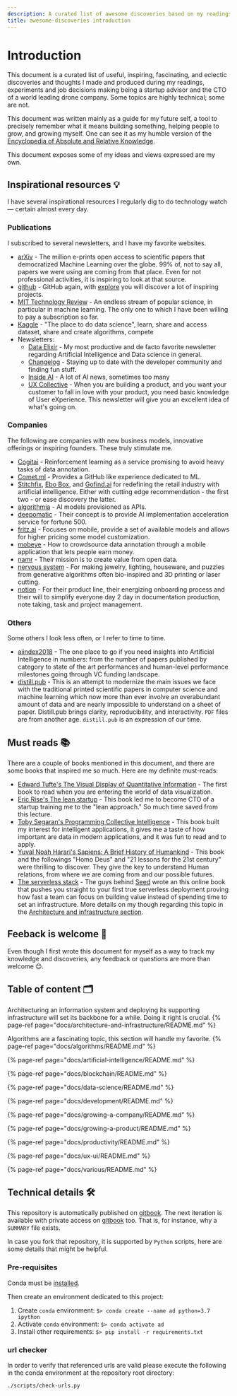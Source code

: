 ```yaml
---
description: A curated list of awesome discoveries based on my readings.
title: awesome-discoveries introduction
---
```


# Introduction

This document is a curated list of useful, inspiring, fascinating, and eclectic discoveries and thoughts I made and produced during my readings, experiments and job decisions making being a startup advisor and the CTO of a world leading drone company. Some topics are highly technical; some are not.

This document was written mainly as a guide for my future self, a tool to precisely remember what it means building something, helping people to grow, and growing myself. One can see it as my humble version of the [Encyclopedia of Absolute and Relative Knowledge](http://www.bernardwerber.com/livres/ESRA3.php).

This document exposes some of my ideas and views expressed are my own.

## Inspirational resources 💡

I have several inspirational resources I regularly dig to do technology watch — certain almost every day.

### Publications

I subscribed to several newsletters, and I have my favorite websites.

* [arXiv](https://arxiv.org/) - The million e-prints open access to scientific papers that democratized Machine Learning over the globe. 99% of, not to say all, papers we were using are coming from that place. Even for not professional activities, it is inspiring to look at that source.
* [github](https://www.github.com) - GitHub again, with [explore](https://github.com/explore) you will discover a lot of inspiring projects.
* [MIT Technology Review](https://www.technologyreview.com/) - An endless stream of popular science, in particular in machine learning. The only one to which I have been willing to pay a subscription so far.
* [Kaggle](https://www.kaggle.com) - "The place to do data science", learn, share and access dataset, share and create algorithms, compete
* Newsletters:
  * [Data Elixir](https://dataelixir.com/) - My most productive and de facto favorite newsletter regarding Artificial Intelligence and Data science in general.
  * [Changelog](https://changelog.com/weekly) - Staying up to date with the developer community and finding fun stuff.
  * [Inside AI](https://inside.com/ai) - A lot of AI news, sometimes too many
  * [UX Collective](https://newsletter.uxdesign.cc/) - When you are building a product, and you want your customer to fall in love with your product, you need basic knowledge of User eXperience. This newsletter will give you an excellent idea of what's going on.

### Companies

The following are companies with new business models, innovative offerings or inspiring founders. These truly stimulate me.

* [Cogitai](https://www.cogitai.com/product/) - Reinforcement learning as a service promising to avoid heavy tasks of data annotation.
* [Comet.ml](https://comet.ml) - Provides a GitHub like experience dedicated to ML.
* [Stitchfix](https://www.stitchfix.com/), [Ebo Box](https://betalist.com/startups/ebo-box), and [Gofind.ai](http://gofind.ai/) for redefining the retail industry with artificial intelligence. Either with cutting edge recommendation - the first two - or ease discovery the latter.
* [algorithmia](https://algorithmia.com/) - AI models provisioned as APIs.
* [deepomatic](https://www.deepomatic.com/) - Their concept is to provide AI implementation acceleration service for fortune 500.
* [fritz.ai](https://www.fritz.ai) - Focuses on mobile, provide a set of available models and allows for higher pricing some model customization.
* [mobeye](https://www.mobeye-app.com/en/home) - How to crowdsource data annotation through a mobile application that lets people earn money.
* [namr](https://namr.com/) - Their mission is to create value from open data.
* [nervous system](https://n-e-r-v-o-u-s.com/) - For making jewelry, lighting, houseware, and puzzles from generative algorithms often bio-inspired and 3D printing or laser cutting.
* [notion](https://notion.so) - For their product line, their energizing onboarding process and their will to simplify everyone day 2 day in documentation production, note taking, task and project management.

### Others

Some others I look less often, or I refer to time to time.

* [aiindex2018](http://cdn.aiindex.org/2018/AI%20Index%202018%20Annual%20Report.pdf) - The one place to go if you need insights into Artificial Intelligence in numbers: from the number of papers published by category to state of the art performances and human-level performance milestones going through VC funding landscape.
* [distill.pub](https://distill.pub/) - This is an attempt to modernize the main issues we face with the traditional printed scientific papers in computer science and machine learning which now more than ever involve an overabundant amount of data and are nearly impossible to understand on a sheet of paper. Distill.pub brings clarity, reproducibility, and interactivity. `PDF` files are from another age. `distill.pub` is an expression of our time.

## Must reads 📚

There are a couple of books mentioned in this document, and there are some books that inspired me so much. Here are my definite must-reads:

* [Edward Tufte's The Visual Display of Quantitative Information](https://amzn.to/2ROaWUl) - The first book to read when you are entering the world of data visualization.
* [Eric Rise's The lean startup](https://amzn.to/2RDDf3H) - This book led me to become CTO of a startup training me to the "lean approach." So much time saved from this lecture.
* [Toby Segaran's Programming Collective Intelligence](https://amzn.to/2HiJrgc) - This book built my interest for intelligent applications, it gives me a taste of how important are data in modern applications, and it was fun to read and to apply.
* [Yuval Noah Harari's Sapiens: A Brief History of Humankind](https://amzn.to/2WrN6fK) - This book and the followings "Homo Deus" and "21 lessons for the 21st century" were thrilling to discover. They give the key to understand Human relations, from where we are coming from and our possible futures.
* [The serverless stack](https://serverless-stack.com/) - The guys behind [Seed](https://seed.run/) wrote an this online book that pushes you straight to your first true serverless deployment proving how fast a team can focus on building value instead of spending time to set an infrastructure. More details on my though regarding this topic in the [Architecture and infrastructure section](docs/architecture-and-infrastructure/README.md).

## Feeback is welcome 📢

Even though I first wrote this document for myself as a way to track my knowledge and discoveries, any feedback or questions are more than welcome 😊.

## Table of content 🗂

Architecturing an information system and deploying its supporting infrastructure will set its backbone for a while. Doing it right is crucial.
{% page-ref page="docs/architecture-and-infrastructure/README.md" %}

Algorithms are a fascinating topic, this section will handle my favorite.
{% page-ref page="docs/algorithms/README.md" %}

{% page-ref page="docs/artificial-intelligence/README.md" %}

{% page-ref page="docs/blockchain/README.md" %}

{% page-ref page="docs/data-science/README.md" %}

{% page-ref page="docs/development/README.md" %}

{% page-ref page="docs/growing-a-company/README.md" %}

{% page-ref page="docs/growing-a-product/README.md" %}

{% page-ref page="docs/productivity/README.md" %}

{% page-ref page="docs/ux-ui/README.md" %}

{% page-ref page="docs/various/README.md" %}

## Technical details 🛠

This repository is automatically published on [gitbook](https://herve-nivon.gitbook.io/awesome-discoveries/). The next iteration is available with private access on [gitbook](https://herve-nivon.gitbook.io/awesome-discoveries-next/) too. That is, for instance, why a `SUMMARY` file exists.

In case you fork that repository, it is supported by `Python` scripts, here are some details that might be helpful.

### Pre-requisites

Conda must be [installed](https://conda.io/projects/conda/en/latest/user-guide/install/index.html#regular-installation).

Then create an environment dedicated to this project:

1. Create `conda` environment: `$> conda create --name ad python=3.7 ipython`
2. Activate `conda` environment: `$> conda activate ad`
3. Install other requirements: `$> pip install -r requirements.txt`

### url checker

In order to verify that referenced urls are valid please execute the following in the conda environment at the repository root directory:

```shell
./scripts/check-urls.py
```
